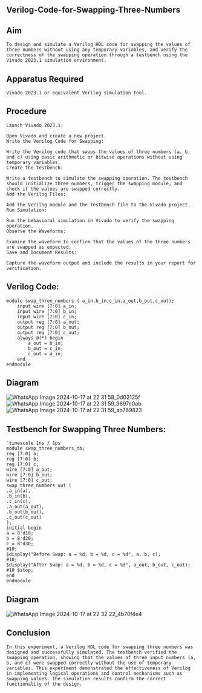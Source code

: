 ## Verilog-Code-for-Swapping-Three-Numbers
## Aim
```
To design and simulate a Verilog HDL code for swapping the values of three numbers without using any temporary variables, and verify the correctness of the swapping operation through a testbench using the Vivado 2023.1 simulation environment.
```
## Apparatus Required
```
Vivado 2023.1 or equivalent Verilog simulation tool.
```
## Procedure
```
Launch Vivado 2023.1:

Open Vivado and create a new project.
Write the Verilog Code for Swapping:

Write the Verilog code that swaps the values of three numbers (a, b, and c) using basic arithmetic or bitwise operations without using temporary variables.
Create the Testbench:

Write a testbench to simulate the swapping operation. The testbench should initialize three numbers, trigger the swapping module, and check if the values are swapped correctly.
Add the Verilog Files:

Add the Verilog module and the testbench file to the Vivado project.
Run Simulation:

Run the behavioral simulation in Vivado to verify the swapping operation.
Observe the Waveforms:

Examine the waveform to confirm that the values of the three numbers are swapped as expected.
Save and Document Results:

Capture the waveform output and include the results in your report for verification.
```
## Verilog Code:
```
module swap_three_numbers ( a_in,b_in,c_in,a_out,b_out,c_out);
    input wire [7:0] a_in;
    input wire [7:0] b_in;
    input wire [7:0] c_in;
    output reg [7:0] a_out;
    output reg [7:0] b_out;
    output reg [7:0] c_out;
    always @(*) begin
        a_out = b_in; 
        b_out = c_in; 
        c_out = a_in; 
    end
endmodule
```
## Diagram

![WhatsApp Image 2024-10-17 at 22 31 58_0d02125f](https://github.com/user-attachments/assets/a2464fd6-2ed6-48c5-8fe8-b8a4dbe0605a)
![WhatsApp Image 2024-10-17 at 22 31 59_9697e0ab](https://github.com/user-attachments/assets/d6298fa3-cb61-48d5-afa7-2d8e29c08085)
![WhatsApp Image 2024-10-17 at 22 31 59_ab769823](https://github.com/user-attachments/assets/4bf74b50-93f3-4eb8-a89a-e2aca2418d80)


## Testbench for Swapping Three Numbers:
```
`timescale 1ns / 1ps
module swap_three_numbers_tb;
reg [7:0] a;
reg [7:0] b;
reg [7:0] c;
wire [7:0] a_out;
wire [7:0] b_out;
wire [7:0] c_out;
swap_three_numbers uut (
.a_in(a),
.b_in(b),
.c_in(c),
.a_out(a_out),
.b_out(b_out),
.c_out(c_out)
);
initial begin
a = 8'd10; 
b = 8'd20; 
c = 8'd30; 
#10;
$display("Before Swap: a = %d, b = %d, c = %d", a, b, c);
#10;
$display("After Swap: a = %d, b = %d, c = %d", a_out, b_out, c_out);
#10 $stop;
end
endmodule
 ```       
## Diagram
![WhatsApp Image 2024-10-17 at 22 32 22_4b70f4e4](https://github.com/user-attachments/assets/62038c15-3b73-4c1f-b502-01727db7dd2b)

## Conclusion
```
In this experiment, a Verilog HDL code for swapping three numbers was designed and successfully simulated. The testbench verified the swapping operation, showing that the values of three input numbers (a, b, and c) were swapped correctly without the use of temporary variables. This experiment demonstrated the effectiveness of Verilog in implementing logical operations and control mechanisms such as swapping values. The simulation results confirm the correct functionality of the design.
```
